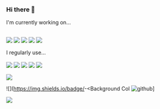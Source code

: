 ### Hi there 👋

<!--
**Ice-and-Rock/Ice-and-Rock** is a ✨ _special_ ✨ repository because its `README.md` (this file) appears on your GitHub profile.

Here are some ideas to get you started:

- 🔭 I’m currently working on ...
- 🌱 I’m currently learning ...
- 👯 I’m looking to collaborate on ...
- 🤔 I’m looking for help with ...
- 💬 Ask me about ...
- 📫 How to reach me: ...
- 😄 Pronouns: ...
- ⚡ Fun fact: ...
-->

I'm currently working on... <br></br>

<img src='https://img.shields.io/badge/JavaScript-323330?style=for-the-badge&logo=javascript&logoColor=F7DF1E'/>
<img src='https://img.shields.io/badge/CSS3-1572B6?style=for-the-badge&logo=css3&logoColor=white'/>
<img src='https://img.shields.io/badge/json-5E5C5C?style=for-the-badge&logo=json&logoColor=white'/> 
<img src='https://img.shields.io/badge/json-5E5C5C?style=for-the-badge&logo=json&logoColor=white'/>
<img src='https://img.shields.io/badge/Jest-C21325?style=for-the-badge&logo=jest&logoColor=white'/>
<img src=' '/>
<img src=' '/>

I regularly use... <br></br>
<img src='Visual studio code'/>
<img src='figma'/>
<img src='canva'/>
<img src='chatGPT'/>
<img src='coolors'/>
<img src=''/>

<img src='https://github-readme-activity-graph.cyclic.app/graph?username=Ice-and-Rock&theme=rogue'/>

![<Badge Name>](https://img.shields.io/badge/<Badge Text>-<Background Col
![github](https://img.shields.io/badge/GitHub-000000?style=for-the-badge&logo=GitHub&logoColor=white)] 
                                                                      
 
<img src='https://github-readme-stats.vercel.app/api/top-langs/?username=Ice-and-Rock&theme=tokyo-night'/>                                                              
